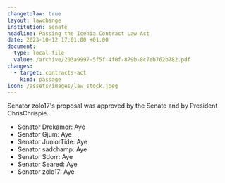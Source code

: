 ```yaml
---
changetolaw: true
layout: lawchange
institution: senate
headline: Passing the Icenia Contract Law Act
date: 2023-10-12 17:01:00 +01:00
document:
  type: local-file
  value: /archive/203a9997-5f5f-4f0f-879b-8c7eb762b782.pdf
changes:
  - target: contracts-act
    kind: passage
icon: /assets/images/law_stock.jpeg
---
```

Senator zolo17's proposal was approved by the Senate and by President ChrisChrispie.<!--more-->

- Senator Drekamor: Aye
- Senator Gjum: Aye
- Senator JuniorTide: Aye
- Senator sadchamp: Aye
- Senator Sdorr: Aye
- Senator Seared: Aye
- Senator zolo17: Aye
